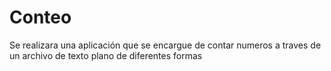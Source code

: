# Conteo
Se realizara una aplicación que se encargue de contar numeros a traves de un archivo de texto plano de diferentes formas
